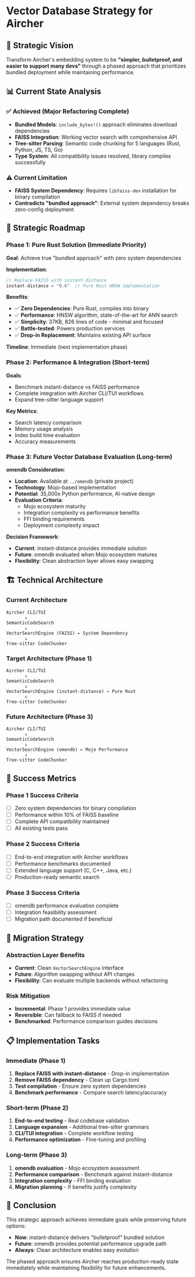 # Vector Database Strategy for Aircher

## 🎯 Strategic Vision

Transform Aircher's embedding system to be **"simpler, bulletproof, and easier to support many devs"** through a phased approach that prioritizes bundled deployment while maintaining performance.

## 📊 Current State Analysis

### ✅ Achieved (Major Refactoring Complete)
- **Bundled Models**: `include_bytes!()` approach eliminates download dependencies
- **FAISS Integration**: Working vector search with comprehensive API
- **Tree-sitter Parsing**: Semantic code chunking for 5 languages (Rust, Python, JS, TS, Go)
- **Type System**: All compatibility issues resolved, library compiles successfully

### ⚠️ Current Limitation
- **FAISS System Dependency**: Requires `libfaiss-dev` installation for binary compilation
- **Contradicts "bundled approach"**: External system dependency breaks zero-config deployment

## 🚀 Strategic Roadmap

### Phase 1: Pure Rust Solution (Immediate Priority)

**Goal**: Achieve true "bundled approach" with zero system dependencies

**Implementation**:
```rust
// Replace FAISS with instant-distance
instant-distance = "0.6"  // Pure Rust HNSW implementation
```

**Benefits**:
- ✅ **Zero Dependencies**: Pure Rust, compiles into binary
- ✅ **Performance**: HNSW algorithm, state-of-the-art for ANN search
- ✅ **Simplicity**: 37KB, 826 lines of code - minimal and focused
- ✅ **Battle-tested**: Powers production services
- ✅ **Drop-in Replacement**: Maintains existing API surface

**Timeline**: Immediate (next implementation phase)

### Phase 2: Performance & Integration (Short-term)

**Goals**:
- Benchmark instant-distance vs FAISS performance
- Complete integration with Aircher CLI/TUI workflows
- Expand tree-sitter language support

**Key Metrics**:
- Search latency comparison
- Memory usage analysis
- Index build time evaluation
- Accuracy measurements

### Phase 3: Future Vector Database Evaluation (Long-term)

**omendb Consideration**:
- **Location**: Available at `../omendb` (private project)
- **Technology**: Mojo-based implementation
- **Potential**: 35,000x Python performance, AI-native design
- **Evaluation Criteria**:
  - Mojo ecosystem maturity
  - Integration complexity vs performance benefits
  - FFI binding requirements
  - Deployment complexity impact

**Decision Framework**:
- **Current**: instant-distance provides immediate solution
- **Future**: omendb evaluated when Mojo ecosystem matures
- **Flexibility**: Clean abstraction layer allows easy swapping

## 🏗️ Technical Architecture

### Current Architecture
```
Aircher CLI/TUI
       ↓
SemanticCodeSearch
       ↓
VectorSearchEngine (FAISS) ← System Dependency
       ↓
Tree-sitter CodeChunker
```

### Target Architecture (Phase 1)
```
Aircher CLI/TUI
       ↓
SemanticCodeSearch
       ↓
VectorSearchEngine (instant-distance) ← Pure Rust
       ↓
Tree-sitter CodeChunker
```

### Future Architecture (Phase 3)
```
Aircher CLI/TUI
       ↓
SemanticCodeSearch
       ↓
VectorSearchEngine (omendb) ← Mojo Performance
       ↓
Tree-sitter CodeChunker
```

## 🎯 Success Metrics

### Phase 1 Success Criteria
- [ ] Zero system dependencies for binary compilation
- [ ] Performance within 10% of FAISS baseline
- [ ] Complete API compatibility maintained
- [ ] All existing tests pass

### Phase 2 Success Criteria
- [ ] End-to-end integration with Aircher workflows
- [ ] Performance benchmarks documented
- [ ] Extended language support (C, C++, Java, etc.)
- [ ] Production-ready semantic search

### Phase 3 Success Criteria
- [ ] omendb performance evaluation complete
- [ ] Integration feasibility assessment
- [ ] Migration path documented if beneficial

## 🔄 Migration Strategy

### Abstraction Layer Benefits
- **Current**: Clean `VectorSearchEngine` interface
- **Future**: Algorithm swapping without API changes
- **Flexibility**: Can evaluate multiple backends without refactoring

### Risk Mitigation
- **Incremental**: Phase 1 provides immediate value
- **Reversible**: Can fallback to FAISS if needed
- **Benchmarked**: Performance comparison guides decisions

## 📋 Implementation Tasks

### Immediate (Phase 1)
1. **Replace FAISS with instant-distance** - Drop-in implementation
2. **Remove FAISS dependency** - Clean up Cargo.toml
3. **Test compilation** - Ensure zero system dependencies
4. **Benchmark performance** - Compare search latency/accuracy

### Short-term (Phase 2)
1. **End-to-end testing** - Real codebase validation
2. **Language expansion** - Additional tree-sitter grammars
3. **CLI/TUI integration** - Complete workflow testing
4. **Performance optimization** - Fine-tuning and profiling

### Long-term (Phase 3)
1. **omendb evaluation** - Mojo ecosystem assessment
2. **Performance comparison** - Benchmark against instant-distance
3. **Integration complexity** - FFI binding evaluation
4. **Migration planning** - If benefits justify complexity

## 🎪 Conclusion

This strategic approach achieves immediate goals while preserving future options:

- **Now**: instant-distance delivers "bulletproof" bundled solution
- **Future**: omendb provides potential performance upgrade path
- **Always**: Clean architecture enables easy evolution

The phased approach ensures Aircher reaches production-ready state immediately while maintaining flexibility for future enhancements.